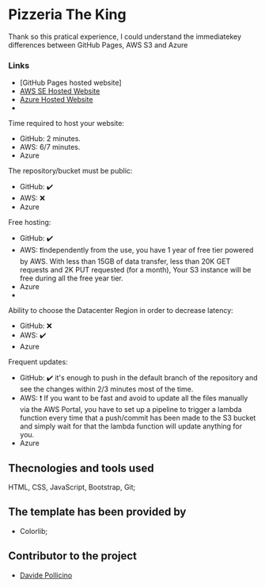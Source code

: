 # Pizzeria The King
Thank so this pratical experience, I could understand the immediatekey differences between GitHub Pages,  AWS S3 and Azure

### Links
* [GitHub Pages hosted website]
* [AWS SE Hosted Website](https://pizzeria-king-webapp.s3.eu-west-2.amazonaws.com/pizzeria-the-king/index.html)
* [Azure Hosted Website]() 
* 
Time required to host your website:
- GitHub: 2 minutes.
- AWS: 6/7 minutes.
- Azure

The repository/bucket must be public:
- GitHub: ✔️
- AWS: ❌
- Azure

Free hosting:
- GitHub: ✔️
- AWS: ❗Independently from the use, you have 1 year of free tier powered by AWS. With less than 15GB of data transfer, less than 20K GET requests and 2K PUT requested (for a month), Your S3 instance will be free during all the free year tier.
- Azure
- 
Ability to choose the Datacenter Region in order to decrease latency:
- GitHub: ❌
- AWS: ✔️
- Azure

Frequent updates:
- GitHub: ✔️ it's enough to push in the default branch of the repository and see the changes within 2/3 minutes most of the time.
- AWS: ❗ If you want to be fast and avoid to update all the files manually via the AWS Portal, you have to set up a pipeline to trigger a lambda function every time that a push/commit has been made to the S3 bucket and simply wait for that the lambda function will update anything for you.
- Azure

## Thecnologies and tools used
HTML, CSS, JavaScript, Bootstrap, Git;
## The template has been provided by
* Colorlib; 
## Contributor to the project
* [Davide Pollicino](https://github.com/omonimus1/)

